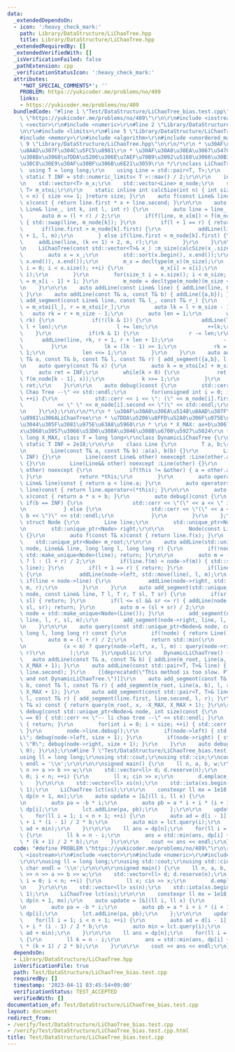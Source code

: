 ```yaml
---
data:
  _extendedDependsOn:
  - icon: ':heavy_check_mark:'
    path: Library/DataStructure/LiChaoTree.hpp
    title: Library/DataStructure/LiChaoTree.hpp
  _extendedRequiredBy: []
  _extendedVerifiedWith: []
  _isVerificationFailed: false
  _pathExtension: cpp
  _verificationStatusIcon: ':heavy_check_mark:'
  attributes:
    '*NOT_SPECIAL_COMMENTS*': ''
    PROBLEM: https://yukicoder.me/problems/no/409
    links:
    - https://yukicoder.me/problems/no/409
  bundledCode: "#line 1 \"Test/DataStructure/LiChaoTree_bias.test.cpp\"\n#define PROBLEM\
    \ \"https://yukicoder.me/problems/no/409\"\r\n\r\n#include <iostream>\r\n#include\
    \ <vector>\r\n#include <numeric>\r\n#line 2 \"Library/DataStructure/LiChaoTree.hpp\"\
    \n\r\n#include <limits>\r\n#line 5 \"Library/DataStructure/LiChaoTree.hpp\"\n\
    #include <memory>\r\n#include <algorithm>\r\n#include <unordered_map>\r\n#line\
    \ 9 \"Library/DataStructure/LiChaoTree.hpp\"\n\r\n/*\r\n * \u30AF\u30A8\u30EA\u5148\
    \u8AAD\u307F\u304C\u5FC5\u8981\r\n * \u30AF\u30A8\u30EA\u3067\u547C\u3070\u308C\
    \u308Bx\u3068\u7DDA\u5206\u306E\u7AEF\u70B9\u3092\u5168\u3066\u30B3\u30F3\u30B9\
    \u30C8\u30E9\u30AF\u30BF\u306B\u6E21\u3059\r\n */\r\nclass LiChaoTree {\r\n  \
    \  using T = long long;\r\n    using Line = std::pair<T, T>;\r\n    constexpr\
    \ static T INF = std::numeric_limits< T >::max() / 2;\r\n\r\n    int m_size;\r\
    \n    std::vector<T> m_x;\r\n    std::vector<Line> m_node;\r\n    std::unordered_map<T,\
    \ T> m_xtoi;\r\n\r\n    static inline int calcSize(int n) { int size = 1; while(size\
    \ < n) { size <<= 1; }return size; }\r\n    auto f(const Line& line, const T&\
    \ x)const { return line.first * x + line.second; }\r\n\r\n    auto addLine(const\
    \ Line& line_, int k, int l, int r) {\r\n        auto line = line_;\r\n\r\n  \
    \      auto m = (l + r) / 2;\r\n        if(f(line, m_x[m]) < f(m_node[k], m_x[m]))\
    \ { std::swap(line, m_node[k]); }\r\n        if(l + 1 == r) { return; }\r\n  \
    \      if(line.first > m_node[k].first) {\r\n            addLine(line, (k << 1)\
    \ + 1, l, m);\r\n        } else if(line.first < m_node[k].first) {\r\n       \
    \     addLine(line, (k << 1) + 2, m, r);\r\n        }\r\n    }\r\n\r\npublic:\r\
    \n    LiChaoTree(const std::vector<T>& x_) :m_size(calcSize(x_.size())) {\r\n\
    \        auto x = x_;\r\n        std::sort(x.begin(), x.end());\r\n        x.erase(std::unique(x.begin(),\
    \ x.end()), x.end());\r\n        m_x = decltype(m_x)(m_size);\r\n        for(size_t\
    \ i = 0; i < x.size(); ++i) {\r\n            m_x[i] = x[i];\r\n            m_xtoi.emplace(x[i],\
    \ i);\r\n        }\r\n        for(size_t i = x.size(); i < m_size; ++i) { m_x[i]\
    \ = m_x[i - 1] + 1; }\r\n        m_node = decltype(m_node)(m_size << 1, {0,INF});\r\
    \n    }\r\n\r\n    auto addLine(const Line& line) { addLine(line, 0, 0, m_size);\
    \ }\r\n    auto addLine(const T& a, const T& b) { addLine({a,b}); }\r\n    auto\
    \ add_segment(const Line& line, const T& l_, const T& r_) {\r\n        auto l\
    \ = m_xtoi[l_], r = m_xtoi[r_];\r\n        auto lk = l + m_size - 1;\r\n     \
    \   auto rk = r + m_size - 1;\r\n        auto len = 1;\r\n        while(lk <=\
    \ rk) {\r\n            if(!(lk & 1)) {\r\n                addLine(line, lk, l,\
    \ l + len);\r\n                l += len;\r\n                ++lk;\r\n        \
    \    }\r\n            if(rk & 1) {\r\n                r -= len;\r\n          \
    \      addLine(line, rk, r + 1, r + len + 1);\r\n                --rk;\r\n   \
    \         }\r\n            lk = (lk - 1) >> 1;\r\n            rk = (rk - 1) >>\
    \ 1;\r\n            len <<= 1;\r\n        }\r\n    }\r\n    auto add_segment(const\
    \ T& a, const T& b, const T& l, const T& r) { add_segment({a,b}, l, r); }\r\n\r\
    \n    auto query(const T& x) {\r\n        auto k = m_xtoi[x] + m_size;\r\n   \
    \     auto ret = INF;\r\n        while(k > 0) {\r\n            ret = std::min(ret,\
    \ f(m_node[k - 1], x));\r\n            k >>= 1;\r\n        }\r\n        return\
    \ ret;\r\n    }\r\n\r\n    auto debug()const {\r\n        std::cerr << \"-- Li\
    \ Chao Tree --\" << std::endl;\r\n        for(unsigned int i = 0; i < m_node.size();\
    \ ++i) {\r\n            std::cerr << i << \": (\" << m_node[i].first\r\n     \
    \           << \" \" << m_node[i].second << \")\" << std::endl;\r\n        }\r\
    \n    }\r\n};\r\n\r\n/*\r\n * \u30AF\u30A8\u30EA\u5148\u8AAD\u307F\u304C\u4E0D\
    \u8981\u306ALiChaoTree\r\n * \u7DDA\u5206\u8FFD\u52A0\u306F\u975E\u5E38\u306B\u9045\
    \u3044\u305F\u3081\u975E\u63A8\u5968\r\n * \r\n * X_MAX: ax+b\u3067\u3042\u308B\
    x\u3068\u3057\u3066\u53D6\u308A\u3046\u308B\u6700\u5927\u5024\r\n */\r\ntemplate<long\
    \ long X_MAX, class T = long long>\r\nclass DynamicLiChaoTree {\r\n    constexpr\
    \ static T INF = 2e18;\r\n\r\n    class Line {\r\n        T a, b;\r\n    public:\r\
    \n        Line(const T& a, const T& b) :a(a), b(b) {}\r\n        Line() :Line(0,\
    \ INF) {}\r\n        Line(const Line& other) noexcept :Line(other.a, other.b)\
    \ {}\r\n        Line(Line&& other) noexcept :Line(other) {}\r\n        Line& operator=(Line&&\
    \ other) noexcept {\r\n            if(this != &other) { a = other.a; b = other.b;\
    \ }\r\n            return *this;\r\n        }\r\n        auto operator<(const\
    \ Line& line)const { return a < line.a; }\r\n        auto operator>(const Line&\
    \ line)const { return line.operator<(*this); }\r\n\r\n        auto f(const T&\
    \ x)const { return a * x + b; }\r\n        auto debug()const {\r\n           \
    \ if(b == INF) {\r\n                std::cerr << \"(\" << a << \" inf)\" << std::endl;\r\
    \n            } else {\r\n                std::cerr << \"(\" << a << \" \" <<\
    \ b << \")\" << std::endl;\r\n            }\r\n        }\r\n    };\r\n\r\n   \
    \ struct Node {\r\n        Line line;\r\n        std::unique_ptr<Node> left;\r\
    \n        std::unique_ptr<Node> right;\r\n\r\n        Node(const Line& line) :line(line)\
    \ {}\r\n        auto f(const T& x)const { return line.f(x); }\r\n    };\r\n\r\n\
    \    std::unique_ptr<Node> m_root;\r\n\r\n    auto addLine(std::unique_ptr<Node>&\
    \ node, Line&& line, long long l, long long r) {\r\n        if(!node) { node =\
    \ std::make_unique<Node>(line); return; }\r\n\r\n        auto m = (l + 1 == r)\
    \ ? l : (l + r) / 2;\r\n        if(line.f(m) < node->f(m)) { std::swap(node->line,\
    \ line); }\r\n        if(l + 1 == r) { return; }\r\n        if(line > node->line)\
    \ {\r\n            addLine(node->left, std::move(line), l, m);\r\n        } else\
    \ if(line < node->line) {\r\n            addLine(node->right, std::move(line),\
    \ m, r);\r\n        }\r\n    }\r\n    auto add_segment(std::unique_ptr<Node>&\
    \ node, const Line& line, T l, T r, T sl, T sr) {\r\n        if(sr <= l || r <=\
    \ sl) { return; }\r\n        if(l <= sl && sr <= r) { addLine(node, Line(line),\
    \ sl, sr); return; }\r\n        auto m = (sl + sr) / 2;\r\n        if(!node) {\
    \ node = std::make_unique<Node>(Line()); }\r\n        add_segment(node->left,\
    \ line, l, r, sl, m);\r\n        add_segment(node->right, line, l, r, m, sr);\r\
    \n    }\r\n\r\n    auto query(const std::unique_ptr<Node>& node, const T& x, long\
    \ long l, long long r) const {\r\n        if(!node) { return Line().f(x); }\r\n\
    \        auto m = (l + r) / 2;\r\n        return std::min(\r\n            node->f(x),\r\
    \n            (x < m) ? query(node->left, x, l, m) : query(node->right, x, m,\
    \ r)\r\n        );\r\n    }\r\npublic:\r\n    DynamicLiChaoTree() {}\r\n\r\n \
    \   auto addLine(const T& a, const T& b) { addLine(m_root, Line(a, b), -X_MAX,\
    \ X_MAX + 1); }\r\n    auto addLine(const std::pair<T, T>& line) { addLine(line.first,\
    \ line.second); }\r\n    [[deprecated(\"This method is too slow. Please use LiChaoTree\
    \ and not DynamicLiChaoTree.\")]]\r\n    auto add_segment(const T& a, const T&\
    \ b, const T& l, const T& r) { add_segment(m_root, Line(a, b), l, r + 1, -X_MAX,\
    \ X_MAX + 1); }\r\n    auto add_segment(const std::pair<T, T>& line, const T&\
    \ l, const T& r) { add_segment(line.first, line.second, l, r); }\r\n    auto query(const\
    \ T& x) const { return query(m_root, x, -X_MAX, X_MAX + 1); }\r\n\r\n    auto\
    \ debug(const std::unique_ptr<Node>& node, int size)const {\r\n        if(size\
    \ == 0) { std::cerr << \"-- li chao tree --\" << std::endl; }\r\n        if(!node)\
    \ { return; }\r\n        for(int i = 0; i < size; ++i) { std::cerr << \"- \";\
    \ }\r\n        node->line.debug();\r\n        if(node->left) { std::cout << \"\
    L\"; debug(node->left, size + 1); }\r\n        if(node->right) { std::cout <<\
    \ \"R\"; debug(node->right, size + 1); }\r\n    }\r\n    auto debug()const { debug(m_root,\
    \ 0); }\r\n};\r\n#line 7 \"Test/DataStructure/LiChaoTree_bias.test.cpp\"\n\r\n\
    using ll = long long;\r\nusing std::cout;\r\nusing std::cin;\r\nconstexpr char\
    \ endl = '\\n';\r\n\r\n\r\nsigned main() {\r\n    ll n, a, b, w;\r\n    cin >>\
    \ n >> a >> b >> w;\r\n    std::vector<ll> d; d.reserve(n);\r\n    for(int i =\
    \ 0; i < n; ++i) {\r\n        ll x; cin >> x;\r\n        d.emplace_back(x);\r\n\
    \    }\r\n\r\n    std::vector<ll> xs(n);\r\n    std::iota(xs.begin(), xs.end(),\
    \ 1);\r\n    LiChaoTree lct(xs);\r\n\r\n    constexpr ll mx = 1e18;\r\n    std::vector<ll>\
    \ dp(n + 1, mx);\r\n    auto update = [&](ll i, ll x) {\r\n        dp[i] = x;\r\
    \n        auto pa = -b * i;\r\n        auto pb = a * i + i * (i + 1) / 2 * b +\
    \ dp[i];\r\n        lct.addLine(pa, pb);\r\n    };\r\n\r\n    update(0, w);\r\n\
    \    for(ll i = 1; i < n + 1; ++i) {\r\n        auto ad = d[i - 1] - a * i + a\
    \ + i * (i - 1) / 2 * b;\r\n        auto min = lct.query(i);\r\n        update(i,\
    \ ad + min);\r\n    }\r\n\r\n    ll ans = dp[n];\r\n    for(ll i = 0; i < n; ++i)\
    \ {\r\n        ll k = n - i;\r\n        ans = std::min(ans, dp[i] + -a * k + k\
    \ * (k + 1) / 2 * b);\r\n    }\r\n\r\n    cout << ans << endl;\r\n}\r\n\r\n"
  code: "#define PROBLEM \"https://yukicoder.me/problems/no/409\"\r\n\r\n#include\
    \ <iostream>\r\n#include <vector>\r\n#include <numeric>\r\n#include \"./../../Library/DataStructure/LiChaoTree.hpp\"\
    \r\n\r\nusing ll = long long;\r\nusing std::cout;\r\nusing std::cin;\r\nconstexpr\
    \ char endl = '\\n';\r\n\r\n\r\nsigned main() {\r\n    ll n, a, b, w;\r\n    cin\
    \ >> n >> a >> b >> w;\r\n    std::vector<ll> d; d.reserve(n);\r\n    for(int\
    \ i = 0; i < n; ++i) {\r\n        ll x; cin >> x;\r\n        d.emplace_back(x);\r\
    \n    }\r\n\r\n    std::vector<ll> xs(n);\r\n    std::iota(xs.begin(), xs.end(),\
    \ 1);\r\n    LiChaoTree lct(xs);\r\n\r\n    constexpr ll mx = 1e18;\r\n    std::vector<ll>\
    \ dp(n + 1, mx);\r\n    auto update = [&](ll i, ll x) {\r\n        dp[i] = x;\r\
    \n        auto pa = -b * i;\r\n        auto pb = a * i + i * (i + 1) / 2 * b +\
    \ dp[i];\r\n        lct.addLine(pa, pb);\r\n    };\r\n\r\n    update(0, w);\r\n\
    \    for(ll i = 1; i < n + 1; ++i) {\r\n        auto ad = d[i - 1] - a * i + a\
    \ + i * (i - 1) / 2 * b;\r\n        auto min = lct.query(i);\r\n        update(i,\
    \ ad + min);\r\n    }\r\n\r\n    ll ans = dp[n];\r\n    for(ll i = 0; i < n; ++i)\
    \ {\r\n        ll k = n - i;\r\n        ans = std::min(ans, dp[i] + -a * k + k\
    \ * (k + 1) / 2 * b);\r\n    }\r\n\r\n    cout << ans << endl;\r\n}\r\n\r\n"
  dependsOn:
  - Library/DataStructure/LiChaoTree.hpp
  isVerificationFile: true
  path: Test/DataStructure/LiChaoTree_bias.test.cpp
  requiredBy: []
  timestamp: '2023-04-11 03:45:54+09:00'
  verificationStatus: TEST_ACCEPTED
  verifiedWith: []
documentation_of: Test/DataStructure/LiChaoTree_bias.test.cpp
layout: document
redirect_from:
- /verify/Test/DataStructure/LiChaoTree_bias.test.cpp
- /verify/Test/DataStructure/LiChaoTree_bias.test.cpp.html
title: Test/DataStructure/LiChaoTree_bias.test.cpp
---
```

